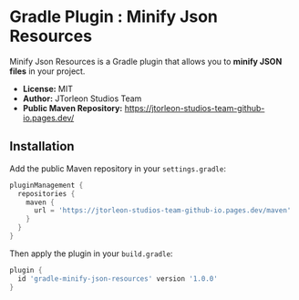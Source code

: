 # Gradle Plugin : Minify Json Resources

Minify Json Resources is a Gradle plugin that allows you to **minify JSON files** in your project.

- **License:** MIT
- **Author:** JTorleon Studios Team
- **Public Maven Repository:** https://jtorleon-studios-team-github-io.pages.dev/

## Installation

Add the public Maven repository in your `settings.gradle`:

```groovy
pluginManagement {
  repositories {
    maven {
      url = 'https://jtorleon-studios-team-github-io.pages.dev/maven'
    }
  }
}

```

Then apply the plugin in your `build.gradle`:


```groovy
plugin {
  id 'gradle-minify-json-resources' version '1.0.0'
}
```
